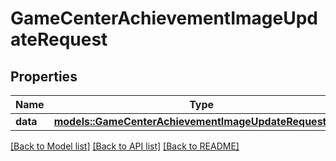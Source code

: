 # GameCenterAchievementImageUpdateRequest

## Properties

Name | Type | Description | Notes
------------ | ------------- | ------------- | -------------
**data** | [**models::GameCenterAchievementImageUpdateRequestData**](GameCenterAchievementImageUpdateRequest_data.md) |  | 

[[Back to Model list]](../README.md#documentation-for-models) [[Back to API list]](../README.md#documentation-for-api-endpoints) [[Back to README]](../README.md)


